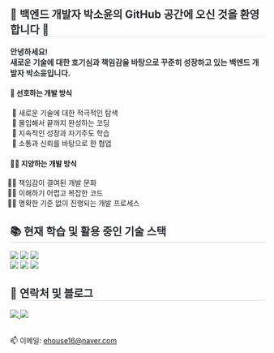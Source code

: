 <h2 style="border-bottom: 1px solid #d8dee4; color: #282d33;"> 🪼 백엔드 개발자 박소윤의 GitHub 공간에 오신 것을 환영합니다 🪼 </h2>
<div style="font-weight: 700; font-size: 15px; text-align: left; color: #282d33;">
    안녕하세요! <br>
    새로운 기술에 대한 호기심과 책임감을 바탕으로 꾸준히 성장하고 있는 백엔드 개발자 박소윤입니다.<br/>
</div>

<h4>💖 선호하는 개발 방식 </h4>
<ul style="list-style-type: '💖 '; padding-left: 1.2em;">
  <li>새로운 기술에 대한 적극적인 탐색</li>
  <li>몰입해서 끝까지 완성하는 코딩</li>
  <li>지속적인 성장과 자기주도 학습</li>
  <li>소통과 신뢰를 바탕으로 한 협업</li>
</ul>

<h4>🙅‍♀️ 지양하는 개발 방식 </h4>
<ul style="list-style-type: '🙅‍♀️ '; padding-left: 1.2em;">
  <li>책임감이 결여된 개발 문화</li>
  <li>이해하기 어렵고 복잡한 코드</li>
  <li>명확한 기준 없이 진행되는 개발 프로세스</li>
</ul>

<h2 style="border-bottom: 1px solid #d8dee4; color: #282d33;"> 📚 현재 학습 및 활용 중인 기술 스택 </h2>
<div style="text-align: left;">
    <img src="https://img.shields.io/badge/Github-181717?style=flat&logo=Github&logoColor=white">
    <img src="https://img.shields.io/badge/Java-007396?style=flat&logo=Java&logoColor=white">
    <img src="https://img.shields.io/badge/MySQL-4479A1?style=flat&logo=MySQL&logoColor=white">
    <br/>
    <img src="https://img.shields.io/badge/Oracle-F80000?style=flat&logo=Oracle&logoColor=white">
    <img src="https://img.shields.io/badge/Spring Boot-6DB33F?style=flat&logo=Spring Boot&logoColor=white">
    <img src="https://img.shields.io/badge/Spring-6DB33F?style=flat&logo=Spring&logoColor=white">
</div>

<h2 style="border-bottom: 1px solid #d8dee4; color: #282d33;"> 💌 연락처 및 블로그 </h2>
<div style="text-align: left;">
    <a href="https://velog.io/@ehouse16/posts">
        <img src="https://img.shields.io/badge/Velog-20C997?style=for-the-badge&logo=Velog&logoColor=white">
    </a>
    <a href="https://developer-soyun.tistory.com/">
        <img src="https://img.shields.io/badge/Tistory-000000?style=for-the-badge&logo=Tistory&logoColor=white">
    </a>
</div>
<br/>
<p>📫 이메일: <a href="mailto:ehouse16@naver.com">ehouse16@naver.com</a></p>
